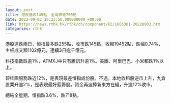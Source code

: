 ```yaml
---
layout: post
title: 港股低收145點　全周跌逾700點
date: 2022-09-02 16:33:50.000000000 +08:00
link: https://news.rthk.hk/rthk/ch/component/k2/1665301-20220902.htm
categories: rthk
---
```


港股連跌兩日，恒指最多跌255點，收市跌145點，收報19452點，跌幅0.74%，主板成交額1102億元，連續3日逾千億元。

科技指數跌逾1%，ATMXJ中只有騰訊升逾1%。美團、阿里巴巴、小米都跌1%以上。

碧桂園服務跌近12%，是表現最差恒指成份股。不過，本地收租股逆市上升，九倉置業升逾2%，是表現最好藍籌股。資金再追捧新東方在綫，升逾12%收市。

總結全星期，恒指跌3.6%，跌718點。

